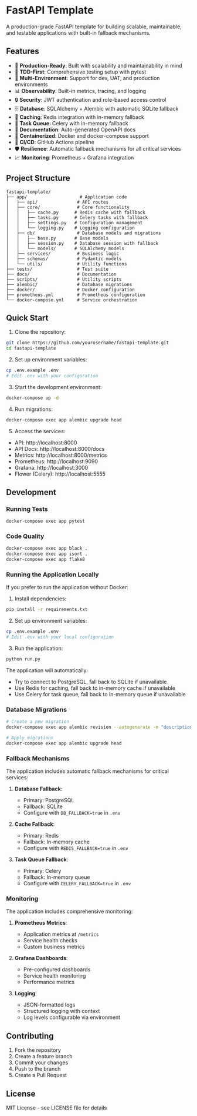 # FastAPI Template

A production-grade FastAPI template for building scalable, maintainable, and testable applications with built-in fallback mechanisms.

## Features

- 🚀 **Production-Ready**: Built with scalability and maintainability in mind
- 🧪 **TDD-First**: Comprehensive testing setup with pytest
- 🔄 **Multi-Environment**: Support for dev, UAT, and production environments
- 📊 **Observability**: Built-in metrics, tracing, and logging
- 🔒 **Security**: JWT authentication and role-based access control
- 🗄️ **Database**: SQLAlchemy + Alembic with automatic SQLite fallback
- 🔄 **Caching**: Redis integration with in-memory fallback
- 🚦 **Task Queue**: Celery with in-memory fallback
- 📝 **Documentation**: Auto-generated OpenAPI docs
- 🐳 **Containerized**: Docker and docker-compose support
- 🔄 **CI/CD**: GitHub Actions pipeline
- 🛡️ **Resilience**: Automatic fallback mechanisms for all critical services
- 📈 **Monitoring**: Prometheus + Grafana integration

## Project Structure

```
fastapi-template/
├── app/                    # Application code
│   ├── api/               # API routes
│   ├── core/              # Core functionality
│   │   ├── cache.py      # Redis cache with fallback
│   │   ├── tasks.py      # Celery tasks with fallback
│   │   ├── settings.py   # Configuration management
│   │   └── logging.py    # Logging configuration
│   ├── db/                # Database models and migrations
│   │   ├── base.py       # Base models
│   │   ├── session.py    # Database session with fallback
│   │   └── models/       # SQLAlchemy models
│   ├── services/          # Business logic
│   ├── schemas/           # Pydantic models
│   └── utils/             # Utility functions
├── tests/                 # Test suite
├── docs/                  # Documentation
├── scripts/               # Utility scripts
├── alembic/               # Database migrations
├── docker/                # Docker configuration
├── prometheus.yml         # Prometheus configuration
└── docker-compose.yml     # Service orchestration
```

## Quick Start

1. Clone the repository:
```bash
git clone https://github.com/yourusername/fastapi-template.git
cd fastapi-template
```

2. Set up environment variables:
```bash
cp .env.example .env
# Edit .env with your configuration
```

3. Start the development environment:
```bash
docker-compose up -d
```

4. Run migrations:
```bash
docker-compose exec app alembic upgrade head
```

5. Access the services:
- API: http://localhost:8000
- API Docs: http://localhost:8000/docs
- Metrics: http://localhost:8000/metrics
- Prometheus: http://localhost:9090
- Grafana: http://localhost:3000
- Flower (Celery): http://localhost:5555

## Development

### Running Tests
```bash
docker-compose exec app pytest
```

### Code Quality
```bash
docker-compose exec app black .
docker-compose exec app isort .
docker-compose exec app flake8
```

### Running the Application Locally
If you prefer to run the application without Docker:

1. Install dependencies:
```bash
pip install -r requirements.txt
```

2. Set up environment variables:
```bash
cp .env.example .env
# Edit .env with your local configuration
```

3. Run the application:
```bash
python run.py
```

The application will automatically:
- Try to connect to PostgreSQL, fall back to SQLite if unavailable
- Use Redis for caching, fall back to in-memory cache if unavailable
- Use Celery for task queue, fall back to in-memory queue if unavailable

### Database Migrations
```bash
# Create a new migration
docker-compose exec app alembic revision --autogenerate -m "description"

# Apply migrations
docker-compose exec app alembic upgrade head
```

### Fallback Mechanisms

The application includes automatic fallback mechanisms for critical services:

1. **Database Fallback**:
   - Primary: PostgreSQL
   - Fallback: SQLite
   - Configure with `DB_FALLBACK=true` in `.env`

2. **Cache Fallback**:
   - Primary: Redis
   - Fallback: In-memory cache
   - Configure with `REDIS_FALLBACK=true` in `.env`

3. **Task Queue Fallback**:
   - Primary: Celery
   - Fallback: In-memory queue
   - Configure with `CELERY_FALLBACK=true` in `.env`

### Monitoring

The application includes comprehensive monitoring:

1. **Prometheus Metrics**:
   - Application metrics at `/metrics`
   - Service health checks
   - Custom business metrics

2. **Grafana Dashboards**:
   - Pre-configured dashboards
   - Service health monitoring
   - Performance metrics

3. **Logging**:
   - JSON-formatted logs
   - Structured logging with context
   - Log levels configurable via environment

## Contributing

1. Fork the repository
2. Create a feature branch
3. Commit your changes
4. Push to the branch
5. Create a Pull Request

## License

MIT License - see LICENSE file for details